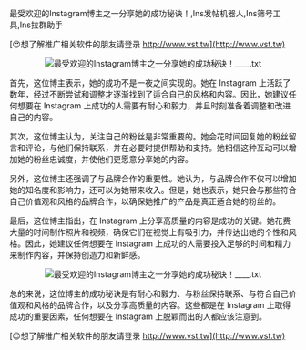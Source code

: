 最受欢迎的Instagram博主之一分享她的成功秘诀！,Ins发帖机器人,Ins筛号工具,Ins拉群助手

[😍想了解推广相关软件的朋友请登录 http://www.vst.tw](http://www.vst.tw)

 <center><img src="https://vst.tw/MP4/tuiguang/png/3.png" alt="最受欢迎的Instagram博主之一分享她的成功秘诀！____.txt"></center>

首先，这位博主表示，她的成功不是一夜之间实现的。她在 Instagram 上活跃了数年，经过不断尝试和调整才逐渐找到了适合自己的风格和内容。因此，她建议任何想要在 Instagram 上成功的人需要有耐心和毅力，并且时刻准备着调整和改进自己的内容。

其次，这位博主认为，关注自己的粉丝是非常重要的。她会花时间回复她的粉丝留言和评论，与他们保持联系，并在必要时提供帮助和支持。她相信这种互动可以增加她的粉丝忠诚度，并使他们更愿意分享她的内容。

另外，这位博主还强调了与品牌合作的重要性。她认为，与品牌合作不仅可以增加她的知名度和影响力，还可以为她带来收入。但是，她也表示，她只会与那些符合自己价值观和风格的品牌合作，以确保她推广的产品是真正适合她的粉丝的。

最后，这位博主指出，在 Instagram 上分享高质量的内容是成功的关键。她花费大量的时间制作照片和视频，确保它们在视觉上有吸引力，并传达出她的个性和风格。因此，她建议任何想要在 Instagram 上成功的人需要投入足够的时间和精力来制作内容，并保持创造力和新鲜感。

 <center><img src="https://vst.tw/MP4/tuiguang/png/4.png" alt="最受欢迎的Instagram博主之一分享她的成功秘诀！____.txt"></center>

总的来说，这位博主的成功秘诀是有耐心和毅力、与粉丝保持联系、与符合自己价值观和风格的品牌合作，以及分享高质量的内容。这些都是在 Instagram 上取得成功的重要因素，任何想要在 Instagram 上脱颖而出的人都应该注意到。

[😍想了解推广相关软件的朋友请登录 http://www.vst.tw](http://www.vst.tw)



